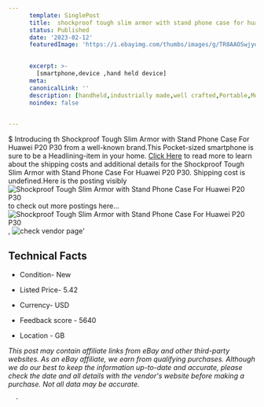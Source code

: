 ```yaml
---
      template: SinglePost
      title:  shockproof tough slim armor with stand phone case for huawei p20 p30
      status: Published
      date: '2023-02-12'
      featuredImage: 'https://i.ebayimg.com/thumbs/images/g/TR8AAOSwjydd18k-/s-l225.jpg'
       

      excerpt: >-
        [smartphone,device ,hand held device]
      meta:
      canonicalLink: ''
      description: [handheld,industrially made,well crafted,Portable,Mobile,Compact,Convenient,Lightweight,Maneuverable,Man-portable,Miniature,Carriable,Hand-held,Light,Holdable,Transportable,Mobile device,Pocket-sized,On-the-go,Wireless,Cordless,Compact size,Convenient size, smartphone,device ,hand held device]
      noindex: false
      

---
```

$
      Introducing th  Shockproof Tough Slim Armor with Stand Phone Case For Huawei P20 P30 from a well-known brand.This Pocket-sized smartphone is sure to be a Headlining-item in your home. [Click Here](https://www.ebay.com/itm/333655876298?hash=item4daf70a2ca%3Ag%3ATR8AAOSwjydd18k-&mkevt=1&mkcid=1&mkrid=711-53200-19255-0&campid=%253CePNCampaignId%253E&customid=%253CreferenceId%253E&toolid=10049) to read more to learn about the shipping costs and additional details for the  Shockproof Tough Slim Armor with Stand Phone Case For Huawei P20 P30. Shipping cost is undefined.Here is the posting visibly ![ Shockproof Tough Slim Armor with Stand Phone Case For Huawei P20 P30](https://i.ebayimg.com/thumbs/images/g/TR8AAOSwjydd18k-/s-l225.jpg) to check out more postings here... ![ Shockproof Tough Slim Armor with Stand Phone Case For Huawei P20 P30](https://i.ebayimg.com/images/g/TR8AAOSwjydd18k-/s-l1200.jpg), ![check vendor page](https://origin-galleryplus.ebayimg.com/ws/web/333655876298_2_0_1/225x225.jpg)'

      

 ## Technical Facts 



     
      

 - Condition- New 


      

 - Listed Price- 5.42 


      

 - Currency- USD 


      

 - Feedback score - 5640 


      

 - Location - GB 


      
      

 *_This post may contain affiliate links from eBay and other third-party websites. As an eBay affiliate, we earn from qualifying purchases. Although we do our best to keep the information up-to-date and accurate, please check the date and all details with the vendor's website before making a purchase. Not all data may be accurate._*




      -
